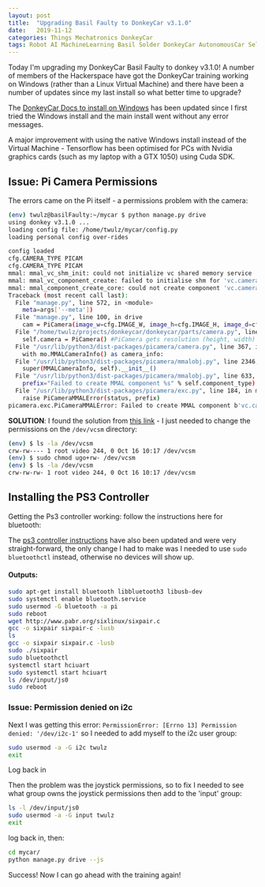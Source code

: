 ```yaml
---
layout: post
title:  "Upgrading Basil Faulty to DonkeyCar v3.1.0"
date:   2019-11-12
categories: Things Mechatronics DonkeyCar
tags: Robot AI MachineLearning Basil Solder DonkeyCar AutonomousCar Self-Driving-Car
---
```


Today I'm upgrading my DonkeyCar Basil Faulty to donkey v3.1.0! A number of members of the Hackerspace have got the DonkeyCar training working on Windows (rather than a Linux Virtual Machine) and there have been a number of updates since my last install so what better time to upgrade?

<!--more-->

The [DonkeyCar Docs to install on Windows][windows] has been updated since I first tried the Windows install and the main install went without any error messages.

A major improvement with using the native Windows install instead of the Virtual Machine - Tensorflow has been optimised for PCs with Nvidia graphics cards (such as my laptop with a GTX 1050) using Cuda SDK.

## Issue: Pi Camera Permissions

The errors came on the Pi itself - a permissions problem with the camera:

```sh
(env) twulz@basilFaulty:~/mycar $ python manage.py drive
using donkey v3.1.0 ...
loading config file: /home/twulz/mycar/config.py
loading personal config over-rides

config loaded
cfg.CAMERA_TYPE PICAM
cfg.CAMERA_TYPE PICAM
mmal: mmal_vc_shm_init: could not initialize vc shared memory service
mmal: mmal_vc_component_create: failed to initialise shm for 'vc.camera_info' (7:EIO)
mmal: mmal_component_create_core: could not create component 'vc.camera_info' (7)
Traceback (most recent call last):
  File "manage.py", line 572, in <module>
    meta=args['--meta'])
  File "manage.py", line 100, in drive
    cam = PiCamera(image_w=cfg.IMAGE_W, image_h=cfg.IMAGE_H, image_d=cfg.IMAGE_DEPTH)
  File "/home/twulz/projects/donkeycar/donkeycar/parts/camera.py", line 20, in __init__
    self.camera = PiCamera() #PiCamera gets resolution (height, width)
  File "/usr/lib/python3/dist-packages/picamera/camera.py", line 367, in __init__
    with mo.MMALCameraInfo() as camera_info:
  File "/usr/lib/python3/dist-packages/picamera/mmalobj.py", line 2346, in __init__
    super(MMALCameraInfo, self).__init__()
  File "/usr/lib/python3/dist-packages/picamera/mmalobj.py", line 633, in __init__
    prefix="Failed to create MMAL component %s" % self.component_type)
  File "/usr/lib/python3/dist-packages/picamera/exc.py", line 184, in mmal_check
    raise PiCameraMMALError(status, prefix)
picamera.exc.PiCameraMMALError: Failed to create MMAL component b'vc.camera_info': I/O error
```

**SOLUTION**: I found the solution from [this link][rpi-solution] - I just needed to change the permissions on the `/dev/vcsm` directory:

```sh
(env) $ ls -la /dev/vcsm
crw-rw---- 1 root video 244, 0 Oct 16 10:17 /dev/vcsm
(env) $ sudo chmod ugo+rw- /dev/vcsm
(env) $ ls -la /dev/vcsm
crw-rw-rw- 1 root video 244, 0 Oct 16 10:17 /dev/vcsm
```

## Installing the PS3 Controller

Getting the Ps3 controller working:
follow the instructions here for bluetooth: 

The [ps3 controller instructions][bluetooth] have also been updated and were very straight-forward, the only change I had to make was I needed to use `sudo bluetoothctl` instead, otherwise no devices will show up.

#### Outputs:

```sh
sudo apt-get install bluetooth libbluetooth3 libusb-dev
sudo systemctl enable bluetooth.service
sudo usermod -G bluetooth -a pi
sudo reboot
wget http://www.pabr.org/sixlinux/sixpair.c
gcc -o sixpair sixpair-c -lusb
ls
gcc -o sixpair sixpair.c -lusb
sudo ./sixpair
sudo bluetoothctl
systemctl start hciuart
sudo systemctl start hciuart
ls /dev/input/js0
sudo reboot
```

### Issue: Permission denied on i2c

Next I was getting this error: `PermissionError: [Errno 13] Permission denied: '/dev/i2c-1'` so I needed to add myself to the i2c user group:
```sh
sudo usermod -a -G i2c twulz
exit
```
Log back in

Then the problem was the joystick permissions, so to fix I needed to see what group owns the joystick permissions then add to the 'input' group:
```sh
ls -l /dev/input/js0
sudo usermod -a -G input twulz
exit
```

log back in, then:
```sh
cd mycar/
python manage.py drive --js
```

Success! Now I can go ahead with the training again!

[windows]: https://docs.donkeycar.com/guide/host_pc/setup_windows/
[rpi-solution]: https://www.raspberrypi.org/forums/viewtopic.php?t=247867
[bluetooth]: http://docs.donkeycar.com/parts/controllers/